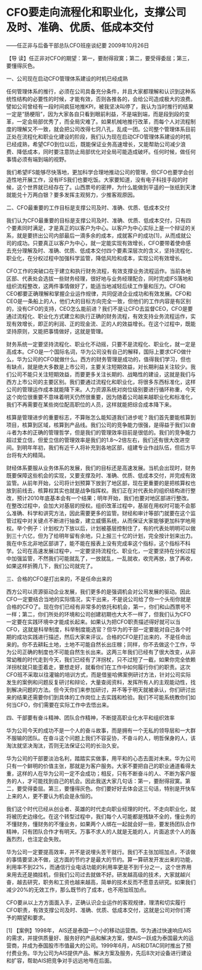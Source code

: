 # CFO要走向流程化和职业化，支撑公司及时、准确、优质、低成本交付

——任正非与后备干部总队CFO班座谈纪要 2009年10月26日

【导 读】任正非对CFO的期望：第一，要耐得寂寞；第二，要受得委屈；第三，要懂得灰色。

一、公司现在启动CFO管理体系建设的时机已经成熟

任何管理体系的推行，必须在公司具备充分条件，并且大家都理解和认识到这种系统性结构的必要性的时候，才能有效，否则各推各的，会给公司造成极大的浪费。譬如公司曾经有一段时间疯狂地推KPI，被我坚决叫停了，我认为当时推行的结果一定是“肠梗阻”，因为大家各自只看到眼前利益，不是端到端，而是段到段的变革，一定会局部优秀了，而全局灾难了。如果机械地推行改革，而每个人对流程制度的理解又不一致，就会把公司改得七窍八孔，乱成一团。公司整个管理体系目前正处在流程化和职业化建设的阶段，我们认为现在启动CFO管理体系建设的时机已经成熟，希望CFO到位以后，既能保证业务高速增长，又能帮助公司减少浪费、降低成本，同时要注意防止局部优化对全局可能造成破坏。任何时候，做任何事情必须有端到端的视野。

我们希望IFS能够尽快落地，更加科学合理地推动公司的管理，但CFO也要学会创造性地开展工作，没有IFS我们也要吃饭。大家要知道，没有电子科技手段的时候，这个世界就已经存在了。山西票号的密押，为什么能做到平遥的一张纸到天津就能兑十万两白银？要多发挥主观努力，少推客观原因。

二、CFO最重要的工作目标是支撑公司及时、准确、优质、低成本交付

我们认为CFO最重要的目标是支撑公司及时、准确、优质、低成本交付，只有四个要素同时满足，才是真正的以客户为中心。以客户为中心实际上是一个辩证的关系，就是要挤出公司内部最后一滴多余的成本，成就客户的成功\[1\]，从而成就公司的成功。只要真正以客户为中心，就一定能实现有效增长，CFO要带着使命感去充分理解及时、准确、优质、低成本交付四个要素深层次的含义，坚持流程化、职业化，在分权过程中加强科学监管，降低风险和成本，实现公司有效增长。

CFO工作的突破口在于建立和执行财务流程，有效支撑业务流程运作。当前各地区部、代表处会选拔一些财务经理，很好地与业务经理配合，同时完成IFS落地和组织流程整改，这两件事情做好了，能适当地减轻后续工作量和压力。CFO和CEO都要正确理解和掌握企业运作规律，共同促进企业成功和有效发展。CFO和CEO是一条船上的人，他们大的目标方向完全一致，但他们的工作内容是有区别的，没有CFO的支持，CEO怎么能前进？我们不是让CFO去监督CEO，CFO是要通过流程化、职业化方式建立和执行正确的财务流程，有效支持业务流程运作，实现有效增长，即正的利润、正的现金流、正的人的效益增长。在这个过程中，既能坚持原则，又能把事情做好，这就是管理。

财务系统一定要坚持流程化、职业化不动摇，只要不是流程化、职业化，就一定是高成本。CFO是一个国际名词，华为公司没有自己的解释，国际上要求CFO做什么，华为公司的CFO就做什么。西方的财务管理是成功的，值得我们学习，但也有缺点，就是绝大多数是上市公司，主要关注短期效益，对长期利益关注较少。我们公司不能只关注短期效益，而要更多关注长期的、战略性的建设，这就是我们与西方上市公司的主要区别。我们要通过流程化和职业化，将很多东西标准化，这样公司的管理运作成本就能降下来。人力资源系统对岗位级别要进行循环称重，今天这个岗位很重要不意味着明天仍然很重要，因为随着公司越来越职业化和标准化，我们不再需要在某些岗位配高职位的人员，这样就能把综合成本降下来。

核算是管理进步的重要标志，不算账怎么能知道我们进步呢？我们首先要能核算到项目，核算到区域，核算到产品线。我们公司的竞争能力很强，是得益于我们以奋斗者为本的正确的管理哲学，但是我们的管理效率目前是很低的。我们的竞争能力超过爱立信，但爱立信的管理效率是我们的1.8～2倍左右，我们还有很大改进空间。到明年年初，我们有近千人将补充到各地区部，组建专业作战队伍，但后方平台将有大的精简。

财经体系要服从业务体系的发展，我们的目标还是高速发展。当机会出现时，财务既要保障这些机会的实现，又要支撑及时、准确、优质、低成本交付，并完成有效监管。从前年开始，公司将计划预算下放到了地区部，现在更重要的是把核算权也放到前线去，核算权其实也就是战争指挥权。我们正在对代表处的组织结构进行整改，预计2010年底基本会有一个结果；明年开始，我们也要对地区部进行整改。在整改过程中，会加大对基层的授权。组织改革过程中，基层在用权时可能不会那么准确、科学和讲究方法，因此需要更多的监管。财经和审计等部门就要在这个监管过程中对关键点不断进行抽查，建立威慑系统，从而保证大家能够更加科学地用权。举个例子：计划权力下放以后，计划被基层控制住了，有的代表处明明可以做到三十六亿，但为了给明年留有余地，只上报三十亿的计划，完全按计划来出力。我在中东北非地区部讲了，能不能在报表上没有完成率这个指标，这个指标不科学。公司在高速发展过程中，一定要坚持流程化、职业化，一定要坚持在分权过程中加强监管，不然我们可能就乱了，一放就乱，一乱就收，收完再放，放了再收，如果这样折腾几下，我们公司就完了。

三、合格的CFO是打出来的，不是任命出来的

西方公司以资源驱动企业发展，我们更多的是强调机会对公司发展的驱动。因此CFO一定要结合当地的实际情况，实干出来，不是说公司给了你一个头衔你就是合格的CFO了。现在你们已经有非常多的依托和机会，第一，你们和山西票号不一样；第二，你们所处的环境和公司创建初期也大大不一样了，但我们认为CFO一定要在实践环境中才能成长起来。如果认为把CFO职责描述得好就可以当CFO，这就是科举制度，科举制度能选官？但华为的干部一定要能对自己各个时期的成功实践进行描述，然后大家来评议。合格的CFO是打出来的，不是任命出来的。你不去耕耘土地，土地不可能自然长出庄稼；同样，你不去做这个工作，华为公司正确的制度也不可能自然生长出来。这两三年我们已经有了很大改变，从非常幼稚的时代走到今天，我们已经有了洋拐杖，只不过短了一截，如果你完全依赖洋拐杖就只能歪着走，要想走好，就看你们在工作中如何履行你们的职责。这次CFO班不采取以往灌输的培训方式，而是借鉴哈佛案例研讨方法，针对公司实际发生的案例和问题反复研讨和辩论，大量查阅资料，发挥所有人的主观能动性，找到解决问题的方法。但今天你们来参加研讨，并不等于明天就被承认，你们研讨出来的结果还需要你们到具体的工作岗位上去实践和检验。我们不可能系统教你们如何当CFO，你们需要在实际工作中去悟出来。

四、干部要有奋斗精神、团队合作精神，不断提高职业化水平和组织效率

华为公司今天的成功不是一个人的奋斗故事，而是拥有一个无私的领导层和一大群不服输的团队。在奋斗这个问题上我们不容妥协，不奋斗的人，明哲保身的人，该淘汰就坚决淘汰，否则无法保证公司的长治久安。

华为公司的干部要淡泊名利，踏踏实实做事，用平和的心态去面对未来。华为公司只有一个鲜明的价值主张，那就是为客户服务。大家不要把自己的职业通道看得太重，这样的人在华为公司一定不会成功；相反，只有不断奋斗的人、不断为客户服务的人，才可能找到自己的机会。因此我送大家几句话：第一，要耐得寂寞。第二，要受得委屈。第三，要懂得灰色。你们要好好去体会这三句话，特别是开快车上来的人，更不要认为机会是永恒的。

我们这个时代已经从创业者、英雄的时代走向职业经理的时代，不走向职业化，就将被历史边缘化。在这个转型过程中，我们每个人可能都是残缺不全的，懂业务的不懂财务，懂财务的不懂业务，如果两个人绑在一起就会好一些，要发扬团队合作精神，只有团队合作才有明天。万事不求人的人就是无能的人，片面追求个人的轰轰烈烈，也注定会失败。

华为公司一定要提高效率，并不是说埋头苦干就行。我们不主张加班加点，不该做的事情要坚决不做，这方面的节约才是最大的节约。算一算研发开发出来的功能，利用率不到22%，而通信行业电话功能的利用率更是不到千分之一，这个世界用来用去还是摘挂机，但我们公司过去就做不好。研发越高级的技术，大家就越兴奋，越去研究，职务和工资也越来越高，简单的技术反而不愿意去研究。如果我们减少20%的无效工作，那么既节约了成本，也不用加班加点。

CFO要从以上方方面面入手，正确认识企业运作的客观规律，理清和切实履行CFO职责，有效支撑公司及时、准确、优质、低成本交付，这就是公司对你们寄予的期望和要求。

\[1\] 【案例】1998年， AIS还是泰国一个小的移动运营商。华为通过快速响应AIS的需求，并提供质量好、服务好的产品和解决方案，使AIS一跃成为泰国最大的运营商，并成为泰国股市市值最大的公司。1999年6月，AIS和DTAC同时推出了预付费业务。华为公司为AIS提供产品、解决方案及服务，先后8次对设备进行建设和扩容，帮助AIS把竞争对手远远地甩在后面。

